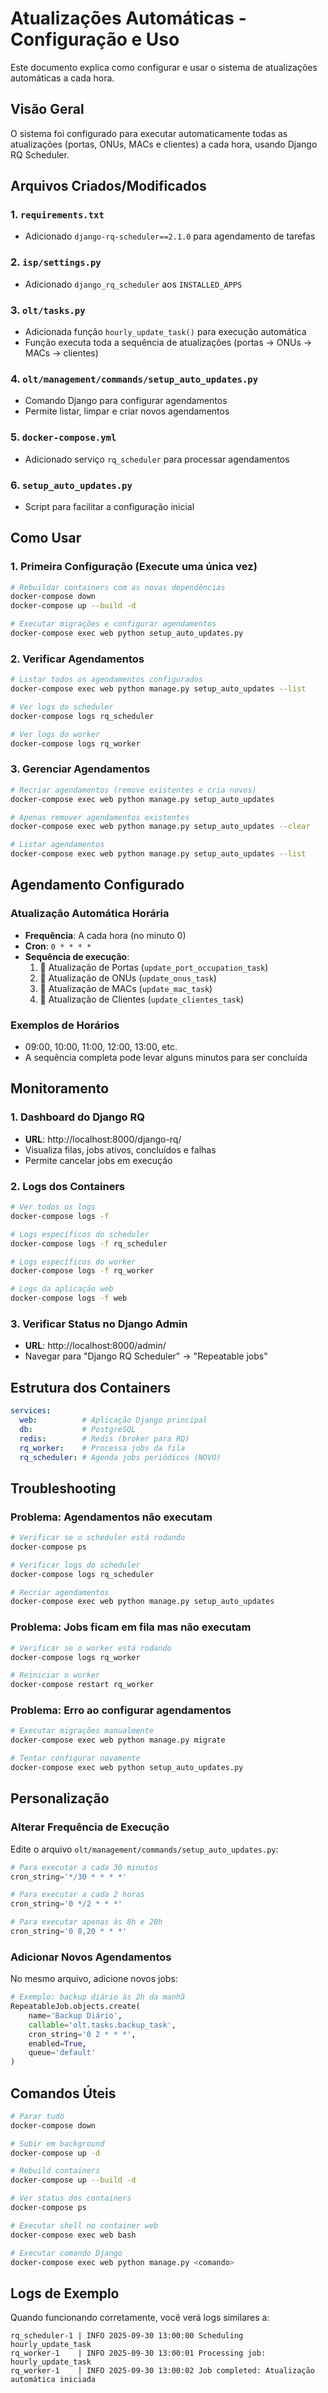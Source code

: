 # Atualizações Automáticas - Configuração e Uso

Este documento explica como configurar e usar o sistema de atualizações automáticas a cada hora.

## Visão Geral

O sistema foi configurado para executar automaticamente todas as atualizações (portas, ONUs, MACs e clientes) a cada hora, usando Django RQ Scheduler.

## Arquivos Criados/Modificados

### 1. `requirements.txt`
- Adicionado `django-rq-scheduler==2.1.0` para agendamento de tarefas

### 2. `isp/settings.py`
- Adicionado `django_rq_scheduler` aos `INSTALLED_APPS`

### 3. `olt/tasks.py`
- Adicionada função `hourly_update_task()` para execução automática
- Função executa toda a sequência de atualizações (portas → ONUs → MACs → clientes)

### 4. `olt/management/commands/setup_auto_updates.py`
- Comando Django para configurar agendamentos
- Permite listar, limpar e criar novos agendamentos

### 5. `docker-compose.yml`
- Adicionado serviço `rq_scheduler` para processar agendamentos

### 6. `setup_auto_updates.py`
- Script para facilitar a configuração inicial

## Como Usar

### 1. **Primeira Configuração (Execute uma única vez)**

```bash
# Rebuildar containers com as novas dependências
docker-compose down
docker-compose up --build -d

# Executar migrações e configurar agendamentos
docker-compose exec web python setup_auto_updates.py
```

### 2. **Verificar Agendamentos**

```bash
# Listar todos os agendamentos configurados
docker-compose exec web python manage.py setup_auto_updates --list

# Ver logs do scheduler
docker-compose logs rq_scheduler

# Ver logs do worker
docker-compose logs rq_worker
```

### 3. **Gerenciar Agendamentos**

```bash
# Recriar agendamentos (remove existentes e cria novos)
docker-compose exec web python manage.py setup_auto_updates

# Apenas remover agendamentos existentes
docker-compose exec web python manage.py setup_auto_updates --clear

# Listar agendamentos
docker-compose exec web python manage.py setup_auto_updates --list
```

## Agendamento Configurado

### Atualização Automática Horária
- **Frequência**: A cada hora (no minuto 0)
- **Cron**: `0 * * * *`
- **Sequência de execução**:
  1. 🔌 Atualização de Portas (`update_port_occupation_task`)
  2. 📡 Atualização de ONUs (`update_onus_task`)
  3. 🔗 Atualização de MACs (`update_mac_task`)
  4. 👥 Atualização de Clientes (`update_clientes_task`)

### Exemplos de Horários
- 09:00, 10:00, 11:00, 12:00, 13:00, etc.
- A sequência completa pode levar alguns minutos para ser concluída

## Monitoramento

### 1. **Dashboard do Django RQ**
- **URL**: http://localhost:8000/django-rq/
- Visualiza filas, jobs ativos, concluídos e falhas
- Permite cancelar jobs em execução

### 2. **Logs dos Containers**
```bash
# Ver todos os logs
docker-compose logs -f

# Logs específicos do scheduler
docker-compose logs -f rq_scheduler

# Logs específicos do worker
docker-compose logs -f rq_worker

# Logs da aplicação web
docker-compose logs -f web
```

### 3. **Verificar Status no Django Admin**
- **URL**: http://localhost:8000/admin/
- Navegar para "Django RQ Scheduler" → "Repeatable jobs"

## Estrutura dos Containers

```yaml
services:
  web:          # Aplicação Django principal
  db:           # PostgreSQL
  redis:        # Redis (broker para RQ)
  rq_worker:    # Processa jobs da fila
  rq_scheduler: # Agenda jobs periódicos (NOVO)
```

## Troubleshooting

### Problema: Agendamentos não executam
```bash
# Verificar se o scheduler está rodando
docker-compose ps

# Verificar logs do scheduler
docker-compose logs rq_scheduler

# Recriar agendamentos
docker-compose exec web python manage.py setup_auto_updates
```

### Problema: Jobs ficam em fila mas não executam
```bash
# Verificar se o worker está rodando
docker-compose logs rq_worker

# Reiniciar o worker
docker-compose restart rq_worker
```

### Problema: Erro ao configurar agendamentos
```bash
# Executar migrações manualmente
docker-compose exec web python manage.py migrate

# Tentar configurar novamente
docker-compose exec web python setup_auto_updates.py
```

## Personalização

### Alterar Frequência de Execução

Edite o arquivo `olt/management/commands/setup_auto_updates.py`:

```python
# Para executar a cada 30 minutos
cron_string='*/30 * * * *'

# Para executar a cada 2 horas
cron_string='0 */2 * * *'

# Para executar apenas às 8h e 20h
cron_string='0 8,20 * * *'
```

### Adicionar Novos Agendamentos

No mesmo arquivo, adicione novos jobs:

```python
# Exemplo: backup diário às 2h da manhã
RepeatableJob.objects.create(
    name='Backup Diário',
    callable='olt.tasks.backup_task',
    cron_string='0 2 * * *',
    enabled=True,
    queue='default'
)
```

## Comandos Úteis

```bash
# Parar tudo
docker-compose down

# Subir em background
docker-compose up -d

# Rebuild containers
docker-compose up --build -d

# Ver status dos containers
docker-compose ps

# Executar shell no container web
docker-compose exec web bash

# Executar comando Django
docker-compose exec web python manage.py <comando>
```

## Logs de Exemplo

Quando funcionando corretamente, você verá logs similares a:

```
rq_scheduler-1 | INFO 2025-09-30 13:00:00 Scheduling hourly_update_task
rq_worker-1    | INFO 2025-09-30 13:00:01 Processing job: hourly_update_task
rq_worker-1    | INFO 2025-09-30 13:00:02 Job completed: Atualização automática iniciada
```